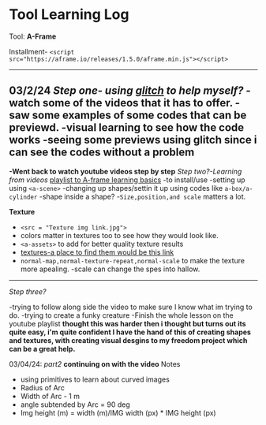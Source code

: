 # Tool Learning Log

Tool: **A-Frame**

 Installment- `<script src="https://aframe.io/releases/1.5.0/aframe.min.js"></script>`

---
03/2/24
*Step one- using [glitch](https://glitch.com/~aframe-basic-guide) to help myself?*
-watch some of the videos that it has to offer.
-saw some examples of some codes that can be previewd.
-visual learning to see how the code works
-seeing some previews using glitch since i can see the codes without a problem
---
  **-Went back to watch youtube videos step by step**
*Step two?-Learning from videos*
[playlist to A-frame learning basics](https://youtube.com/playlist?list=PL8MkBHej75fJD-HveDzm4xKrciC5VfYuV&si=F18tOmhkw-vy0lCu)
-to install/use
-setting up using `<a-scene>`
-changing up shapes/settin it up using codes like `a-box/a-cylinder`
-shape inside a shape?
-`Size,position,and scale` matters a lot.

   **Texture**
- `<src = "Texture img link.jpg">`
- colors matter in textures too to see how they would look like.
- `<a-assets>` to add for better quality texture results
- [textures-a place to find them would be this link ](https://www.textures.com/searchq=Brick)
- `normal-map,normal-texture-repeat,normal-scale` to make the
texture more apealing.
-scale can change the spes into hallow.
---
*Step three?*

-trying to follow along side the video to make sure I know
what im trying to do.
-trying to create a funky creature
-Finish the whole lesson on the youtube playlist
**thought this was harder then i thought 
but turns out its quite easy, i'm quite confident
I have the hand of this of creating shapes
and textures, with creating visual desgins to my freedom project which can be a great help.**

03/04/24:
*part2*
**continuing on with the video**
Notes
- using primitives to learn about curved images
- Radius of Arc
- Width of Arc - 1 m
- angle subtended by Arc = 90 deg
- Img height (m) = width (m)/IMG width (px) * IMG height (px)


<!-- 
* Links you used today (websites, videos, etc)
* Things you tried, progress you made, etc
* Challenges, a-ha moments, etc
* Questions you still have
* What you're going to try next
-->
